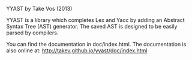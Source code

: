 YYAST
by Take Vos (2013)

YYAST is a library which completes Lex and Yacc by adding an Abstract Syntax Tree (AST) generator.
The saved AST is designed to be easily parsed by compilers.

You can find the documentation in doc/index.html.
The documentation is also online at: http://takev.github.io/yyast/doc/index.html

